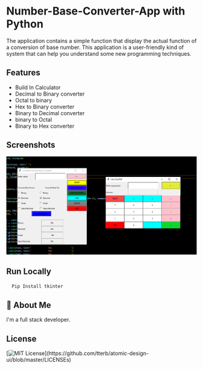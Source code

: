 # Number-Base-Converter-App with Python

The application contains a simple function that display the actual function of a conversion of base number. This application is a user-friendly kind of system that can help you understand some new programming techniques.


## Features
- Build In Calculator 
- Decimal to Binary converter
- Octal to binary
- Hex to Binary converter
- Binary to Decimal converter
- binary to Octal
- Binary to Hex converter



## Screenshots

![App Screenshot](./ss.PNG)


## Run Locally

```Python
  Pip Install tkinter
```


## 🚀 About Me
I'm a full stack developer.


## License
[![MIT License](https://img.shields.io/apm/l/atomic-design-ui.svg?)](https://github.com/tterb/atomic-design-ui/blob/master/LICENSEs)
